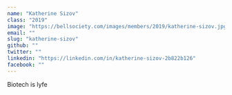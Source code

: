 ```yaml
---
name: "Katherine Sizov"
class: "2019"
image: "https://bellsociety.com/images/members/2019/katherine-sizov.jpg"
email: ""
slug: "katherine-sizov"
github: ""
twitter: ""
linkedin: "https://linkedin.com/in/katherine-sizov-2b822b126"
facebook: ""
---
```

Biotech is lyfe